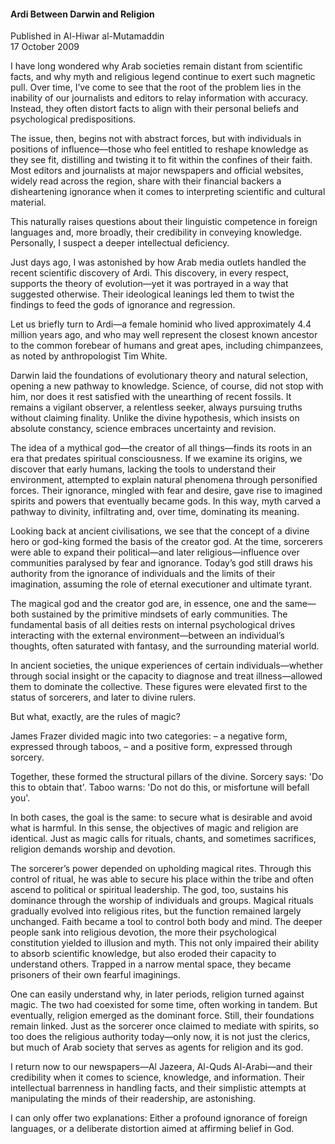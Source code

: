 <h4>Ardi Between Darwin and Religion</h4>


Published in Al-Hiwar al-Mutamaddin
<br>
17 October 2009


I have long wondered why Arab societies remain distant from scientific facts, and why myth and religious legend continue to exert such magnetic pull. Over time, I’ve come to see that the root of the problem lies in the inability of our journalists and editors to relay information with accuracy. Instead, they often distort facts to align with their personal beliefs and psychological predispositions.

The issue, then, begins not with abstract forces, but with individuals in positions of influence—those who feel entitled to reshape knowledge as they see fit, distilling and twisting it to fit within the confines of their faith. Most editors and journalists at major newspapers and official websites, widely read across the region, share with their financial backers a disheartening ignorance when it comes to interpreting scientific and cultural material.

This naturally raises questions about their linguistic competence in foreign languages and, more broadly, their credibility in conveying knowledge. Personally, I suspect a deeper intellectual deficiency.

Just days ago, I was astonished by how Arab media outlets handled the recent scientific discovery of Ardi. This discovery, in every respect, supports the theory of evolution—yet it was portrayed in a way that suggested otherwise. Their ideological leanings led them to twist the findings to feed the gods of ignorance and regression.

Let us briefly turn to Ardi—a female hominid who lived approximately 4.4 million years ago, and who may well represent the closest known ancestor to the common forebear of humans and great apes, including chimpanzees, as noted by anthropologist Tim White.

Darwin laid the foundations of evolutionary theory and natural selection, opening a new pathway to knowledge. Science, of course, did not stop with him, nor does it rest satisfied with the unearthing of recent fossils. It remains a vigilant observer, a relentless seeker, always pursuing truths without claiming finality. Unlike the divine hypothesis, which insists on absolute constancy, science embraces uncertainty and revision.

The idea of a mythical god—the creator of all things—finds its roots in an era that predates spiritual consciousness. If we examine its origins, we discover that early humans, lacking the tools to understand their environment, attempted to explain natural phenomena through personified forces. Their ignorance, mingled with fear and desire, gave rise to imagined spirits and powers that eventually became gods. In this way, myth carved a pathway to divinity, infiltrating and, over time, dominating its meaning.

Looking back at ancient civilisations, we see that the concept of a divine hero or god-king formed the basis of the creator god. At the time, sorcerers were able to expand their political—and later religious—influence over communities paralysed by fear and ignorance. Today’s god still draws his authority from the ignorance of individuals and the limits of their imagination, assuming the role of eternal executioner and ultimate tyrant.

The magical god and the creator god are, in essence, one and the same—both sustained by the primitive mindsets of early communities. The fundamental basis of all deities rests on internal psychological drives interacting with the external environment—between an individual’s thoughts, often saturated with fantasy, and the surrounding material world.

In ancient societies, the unique experiences of certain individuals—whether through social insight or the capacity to diagnose and treat illness—allowed them to dominate the collective. These figures were elevated first to the status of sorcerers, and later to divine rulers.

But what, exactly, are the rules of magic?

James Frazer divided magic into two categories:
– a negative form, expressed through taboos,
– and a positive form, expressed through sorcery.

Together, these formed the structural pillars of the divine. Sorcery says: 'Do this to obtain that'.
Taboo warns: 'Do not do this, or misfortune will befall you'.

In both cases, the goal is the same: to secure what is desirable and avoid what is harmful. In this sense, the objectives of magic and religion are identical. Just as magic calls for rituals, chants, and sometimes sacrifices, religion demands worship and devotion.

The sorcerer’s power depended on upholding magical rites. Through this control of ritual, he was able to secure his place within the tribe and often ascend to political or spiritual leadership. The god, too, sustains his dominance through the worship of individuals and groups. Magical rituals gradually evolved into religious rites, but the function remained largely unchanged. Faith became a tool to control both body and mind. 
The deeper people sank into religious devotion, the more their psychological constitution yielded to illusion and myth. This not only impaired their ability to absorb scientific knowledge, but also eroded their capacity to understand others. Trapped in a narrow mental space, they became prisoners of their own fearful imaginings.

One can easily understand why, in later periods, religion turned against magic. The two had coexisted for some time, often working in tandem. But eventually, religion emerged as the dominant force. Still, their foundations remain linked. Just as the sorcerer once claimed to mediate with spirits, so too does the religious authority today—only now, it is not just the clerics, but much of Arab society that serves as agents for religion and its god.

I return now to our newspapers—Al Jazeera, Al-Quds Al-Arabi—and their credibility when it comes to science, knowledge, and information. Their intellectual barrenness in handling facts, and their simplistic attempts at manipulating the minds of their readership, are astonishing.

I can only offer two explanations: Either a profound ignorance of foreign languages, or a deliberate distortion aimed at affirming belief in God.
